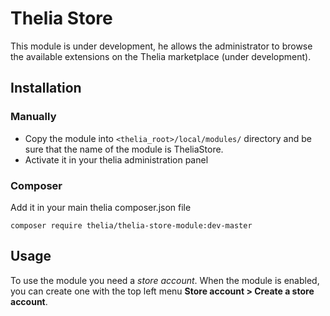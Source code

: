 # Thelia Store

This module is under development, he allows the administrator to browse the available extensions on the Thelia marketplace (under development).

## Installation

### Manually

* Copy the module into ```<thelia_root>/local/modules/``` directory and be sure that the name of the module is TheliaStore.
* Activate it in your thelia administration panel

### Composer

Add it in your main thelia composer.json file

```
composer require thelia/thelia-store-module:dev-master
```

## Usage

To use the module you need a *store account*. When the module is enabled, you can create one with the top left menu **Store account > Create a store account**.
<!--
## Loop

If your module declare one or more loop, describe them here like this :

[loop name]

### Input arguments

|Argument |Description |
|---      |--- |
|**arg1** | describe arg1 with an exemple. |
|**arg2** | describe arg2 with an exemple. |

### Output arguments

|Variable   |Description |
|---        |--- |
|$VAR1    | describe $VAR1 variable |
|$VAR2    | describe $VAR2 variable |

### Exemple

Add a complete exemple of your loop

## Other ?

If you have other think to put, feel free to complete your readme as you want.
-->
